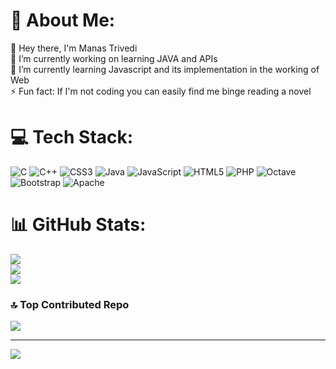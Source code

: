 # 💫 About Me:
👋 Hey there, I'm Manas Trivedi<br>🔭 I’m currently working on learning JAVA and APIs<br>🌱 I’m currently learning Javascript and its implementation in the working of Web<br>⚡ Fun fact: If I'm not coding you can easily find me binge reading a novel


# 💻 Tech Stack:
![C](https://img.shields.io/badge/c-%2300599C.svg?style=for-the-badge&logo=c&logoColor=white) ![C++](https://img.shields.io/badge/c++-%2300599C.svg?style=for-the-badge&logo=c%2B%2B&logoColor=white) ![CSS3](https://img.shields.io/badge/css3-%231572B6.svg?style=for-the-badge&logo=css3&logoColor=white) ![Java](https://img.shields.io/badge/java-%23ED8B00.svg?style=for-the-badge&logo=openjdk&logoColor=white) ![JavaScript](https://img.shields.io/badge/javascript-%23323330.svg?style=for-the-badge&logo=javascript&logoColor=%23F7DF1E) ![HTML5](https://img.shields.io/badge/html5-%23E34F26.svg?style=for-the-badge&logo=html5&logoColor=white) ![PHP](https://img.shields.io/badge/php-%23777BB4.svg?style=for-the-badge&logo=php&logoColor=white) ![Octave](https://img.shields.io/badge/OCTAVE-darkblue?style=for-the-badge&logo=octave&logoColor=fcd683) ![Bootstrap](https://img.shields.io/badge/bootstrap-%238511FA.svg?style=for-the-badge&logo=bootstrap&logoColor=white) ![Apache](https://img.shields.io/badge/apache-%23D42029.svg?style=for-the-badge&logo=apache&logoColor=white)
# 📊 GitHub Stats:
![](https://github-readme-stats.vercel.app/api?username=Manas-Trivedi&theme=dark&hide_border=false&include_all_commits=false&count_private=true)<br/>
![](https://github-readme-streak-stats.herokuapp.com/?user=Manas-Trivedi&theme=dark&hide_border=false)<br/>
![](https://github-readme-stats.vercel.app/api/top-langs/?username=Manas-Trivedi&theme=dark&hide_border=false&include_all_commits=false&count_private=true&layout=compact)

### 🔝 Top Contributed Repo
![](https://github-contributor-stats.vercel.app/api?username=Manas-Trivedi&limit=5&theme=dark&combine_all_yearly_contributions=true)

---
[![](https://visitcount.itsvg.in/api?id=Manas-Trivedi&icon=0&color=0)](https://visitcount.itsvg.in)

<!-- Proudly created with GPRM ( https://gprm.itsvg.in ) -->
